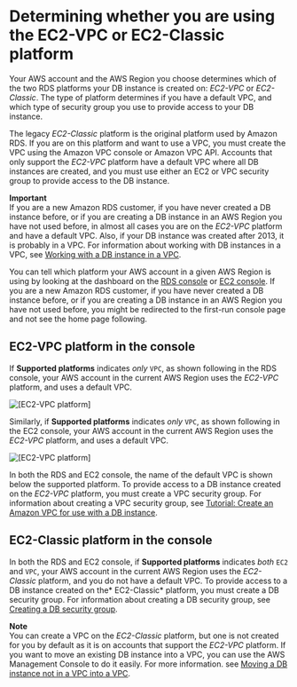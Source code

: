 # Determining whether you are using the EC2\-VPC or EC2\-Classic platform<a name="USER_VPC.FindDefaultVPC"></a>

Your AWS account and the AWS Region you choose determines which of the two RDS platforms your DB instance is created on: *EC2\-VPC* or *EC2\-Classic*\. The type of platform determines if you have a default VPC, and which type of security group you use to provide access to your DB instance\.

The legacy *EC2\-Classic* platform is the original platform used by Amazon RDS\. If you are on this platform and want to use a VPC, you must create the VPC using the Amazon VPC console or Amazon VPC API\. Accounts that only support the *EC2\-VPC* platform have a default VPC where all DB instances are created, and you must use either an EC2 or VPC security group to provide access to the DB instance\.

**Important**  
If you are a new Amazon RDS customer, if you have never created a DB instance before, or if you are creating a DB instance in an AWS Region you have not used before, in almost all cases you are on the *EC2\-VPC* platform and have a default VPC\. Also, if your DB instance was created after 2013, it is probably in a VPC\. For information about working with DB instances in a VPC, see [Working with a DB instance in a VPC](USER_VPC.WorkingWithRDSInstanceinaVPC.md)\.

You can tell which platform your AWS account in a given AWS Region is using by looking at the dashboard on the [RDS console](https://console.aws.amazon.com/rds/) or [EC2 console](https://console.aws.amazon.com/ec2/)\. If you are a new Amazon RDS customer, if you have never created a DB instance before, or if you are creating a DB instance in an AWS Region you have not used before, you might be redirected to the first\-run console page and not see the home page following\.

## EC2\-VPC platform in the console<a name="USER_VPC.FindDefaultVPC.EC2-VPC-Platform"></a>

If **Supported platforms** indicates *only* `VPC`, as shown following in the RDS console, your AWS account in the current AWS Region uses the *EC2\-VPC* platform, and uses a default VPC\.

![\[EC2-VPC platform\]](http://docs.aws.amazon.com/AmazonRDS/latest/UserGuide/images/RDS-GSG-VPC.png)

Similarly, if **Supported platforms** indicates *only* `VPC`, as shown following in the EC2 console, your AWS account in the current AWS Region uses the *EC2\-VPC* platform, and uses a default VPC\.

![\[EC2-VPC platform\]](http://docs.aws.amazon.com/AmazonRDS/latest/UserGuide/images/EC2-GSG-VPC.png)

In both the RDS and EC2 console, the name of the default VPC is shown below the supported platform\. To provide access to a DB instance created on the *EC2\-VPC* platform, you must create a VPC security group\. For information about creating a VPC security group, see [Tutorial: Create an Amazon VPC for use with a DB instance](CHAP_Tutorials.WebServerDB.CreateVPC.md)\.

## EC2\-Classic platform in the console<a name="USER_VPC.FindDefaultVPC.EC2-Classic-Platform"></a>

In both the RDS and EC2 console, if **Supported platforms** indicates *both* `EC2` and `VPC`, your AWS account in the current AWS Region uses the *EC2\-Classic* platform, and you do not have a default VPC\. To provide access to a DB instance created on the* EC2\-Classic* platform, you must create a DB security group\. For information about creating a DB security group, see [Creating a DB security group](USER_WorkingWithSecurityGroups.md#USER_WorkingWithSecurityGroups.Creating)\.

**Note**  
You can create a VPC on the *EC2\-Classic* platform, but one is not created for you by default as it is on accounts that support the *EC2\-VPC* platform\. 
If you want to move an existing DB instance into a VPC, you can use the AWS Management Console to do it easily\. For more information\. see [Moving a DB instance not in a VPC into a VPC](USER_VPC.Non-VPC2VPC.md)\. 